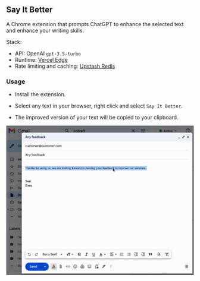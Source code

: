 
## Say It Better

A Chrome extension that prompts ChatGPT to enhance the selected text and enhance your writing skills.

Stack:
- API: OpenAI `gpt-3.5-turbo`
- Runtime: [Vercel Edge](https://vercel.com/features/edge-functions)
- Rate limiting and caching: [Upstash Redis](https://upstash.com/) 

### Usage
- Install the extension.
  
- Select any text in your browser, right click and select `Say It Better`.

- The improved version of your text will be copied to your clipboard.

![alt text](sib.gif "Say It Better")

